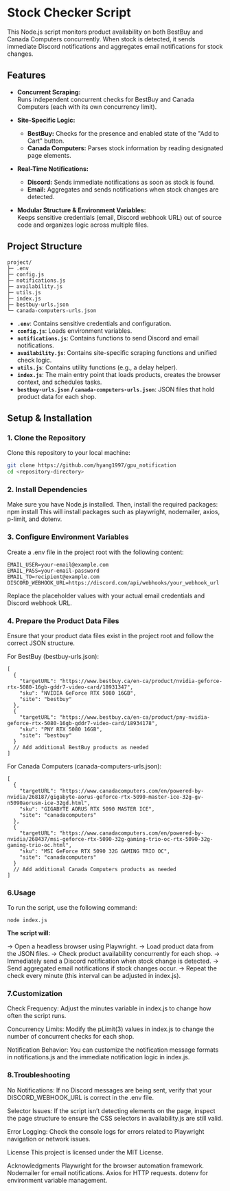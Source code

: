 # Stock Checker Script

This Node.js script monitors product availability on both BestBuy and Canada Computers concurrently. When stock is detected, it sends immediate Discord notifications and aggregates email notifications for stock changes.

## Features

- **Concurrent Scraping:**  
  Runs independent concurrent checks for BestBuy and Canada Computers (each with its own concurrency limit).

- **Site-Specific Logic:**  
  - **BestBuy:** Checks for the presence and enabled state of the "Add to Cart" button.
  - **Canada Computers:** Parses stock information by reading designated page elements.

- **Real-Time Notifications:**  
  - **Discord:** Sends immediate notifications as soon as stock is found.
  - **Email:** Aggregates and sends notifications when stock changes are detected.

- **Modular Structure & Environment Variables:**  
  Keeps sensitive credentials (email, Discord webhook URL) out of source code and organizes logic across multiple files.

## Project Structure
```
project/
├─ .env
├─ config.js
├─ notifications.js
├─ availability.js
├─ utils.js
├─ index.js
├─ bestbuy-urls.json
└─ canada-computers-urls.json
```
- **`.env`**: Contains sensitive credentials and configuration.
- **`config.js`**: Loads environment variables.
- **`notifications.js`**: Contains functions to send Discord and email notifications.
- **`availability.js`**: Contains site-specific scraping functions and unified check logic.
- **`utils.js`**: Contains utility functions (e.g., a delay helper).
- **`index.js`**: The main entry point that loads products, creates the browser context, and schedules tasks.
- **`bestbuy-urls.json` / `canada-computers-urls.json`**: JSON files that hold product data for each shop.

## Setup & Installation

### 1. Clone the Repository

Clone this repository to your local machine:

```bash
git clone https://github.com/hyang1997/gpu_notification
cd <repository-directory>
```
### 2. Install Dependencies
Make sure you have Node.js installed. Then, install the required packages:
npm install
This will install packages such as playwright, nodemailer, axios, p-limit, and dotenv.

### 3. Configure Environment Variables
Create a .env file in the project root with the following content:
```
EMAIL_USER=your-email@example.com
EMAIL_PASS=your-email-password
EMAIL_TO=recipient@example.com
DISCORD_WEBHOOK_URL=https://discord.com/api/webhooks/your_webhook_url
```
Replace the placeholder values with your actual email credentials and Discord webhook URL.

### 4. Prepare the Product Data Files
Ensure that your product data files exist in the project root and follow the correct JSON structure.

For BestBuy (bestbuy-urls.json):
```
[
  {
    "targetURL": "https://www.bestbuy.ca/en-ca/product/nvidia-geforce-rtx-5080-16gb-gddr7-video-card/18931347",
    "sku": "NVIDIA GeForce RTX 5080 16GB",
    "site": "bestbuy"
  },
  {
    "targetURL": "https://www.bestbuy.ca/en-ca/product/pny-nvidia-geforce-rtx-5080-16gb-gddr7-video-card/18934178",
    "sku": "PNY RTX 5080 16GB",
    "site": "bestbuy"
  }
  // Add additional BestBuy products as needed
]
```
For Canada Computers (canada-computers-urls.json):
```
[
  {
    "targetURL": "https://www.canadacomputers.com/en/powered-by-nvidia/268187/gigabyte-aorus-geforce-rtx-5090-master-ice-32g-gv-n5090aorusm-ice-32gd.html",
    "sku": "GIGABYTE AORUS RTX 5090 MASTER ICE",
    "site": "canadacomputers"
  },
  {
    "targetURL": "https://www.canadacomputers.com/en/powered-by-nvidia/268437/msi-geforce-rtx-5090-32g-gaming-trio-oc-rtx-5090-32g-gaming-trio-oc.html",
    "sku": "MSI GeForce RTX 5090 32G GAMING TRIO OC",
    "site": "canadacomputers"
  }
  // Add additional Canada Computers products as needed
]
```
### 6.Usage
To run the script, use the following command:
```
node index.js
```

**The script will:**

-> Open a headless browser using Playwright.
-> Load product data from the JSON files.
-> Check product availability concurrently for each shop.
-> Immediately send a Discord notification when stock change is detected.
-> Send aggregated email notifications if stock changes occur.
-> Repeat the check every minute (this interval can be adjusted in index.js).

### 7.Customization
Check Frequency:
Adjust the minutes variable in index.js to change how often the script runs.

Concurrency Limits:
Modify the pLimit(3) values in index.js to change the number of concurrent checks for each shop.

Notification Behavior:
You can customize the notification message formats in notifications.js and the immediate notification logic in index.js.

### 8.Troubleshooting
No Notifications:
If no Discord messages are being sent, verify that your DISCORD_WEBHOOK_URL is correct in the .env file.

Selector Issues:
If the script isn’t detecting elements on the page, inspect the page structure to ensure the CSS selectors in availability.js are still valid.

Error Logging:
Check the console logs for errors related to Playwright navigation or network issues.

License
This project is licensed under the MIT License.

Acknowledgments
Playwright for the browser automation framework.
Nodemailer for email notifications.
Axios for HTTP requests.
dotenv for environment variable management.

